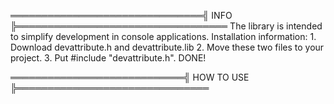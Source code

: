 ═══════════════════════════════╣ INFO ╠══════════════════════════════════
The library is intended to simplify development in console applications. 
Installation information:
	1. Download devattribute.h and devattribute.lib
	2. Move these two files to your project.
	3. Put #include "devattribute.h".
	DONE!
	
════════════════════════════╣ HOW TO USE ╠═══════════════════════════════
